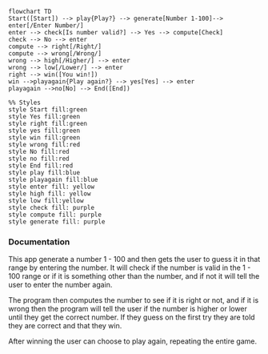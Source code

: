 ```mermaid
flowchart TD
Start([Start]) --> play{Play?} --> generate[Number 1-100]--> enter[/Enter Number/]
enter --> check[Is number valid?] --> Yes --> compute[Check]
check --> No --> enter
compute --> right[/Right/]
compute --> wrong[/Wrong/]
wrong --> high[/Higher/] --> enter
wrong --> low[/Lower/] --> enter
right --> win([You win!])
win -->playagain{Play again?} --> yes[Yes] --> enter
playagain -->no[No] --> End([End])

%% Styles
style Start fill:green
style Yes fill:green
style right fill:green
style yes fill:green
style win fill:green
style wrong fill:red
style No fill:red
style no fill:red
style End fill:red
style play fill:blue
style playagain fill:blue
style enter fill: yellow
style high fill: yellow
style low fill:yellow
style check fill: purple
style compute fill: purple
style generate fill: purple
```

### Documentation
This app generate a number 1 - 100 and then gets the user to guess it in that range by entering the number. It will check if the number is valid in the 1 - 100 range or if it is something other than the number, and if not it will tell the user to enter the number again.

The program then computes the number to see if it is right or not, and if it is wrong then the program will tell the user if the number is higher or lower until they get the correct number. If they guess on the first try they are told they are correct and that they win.

After winning the user can choose to play again, repeating the entire game. 